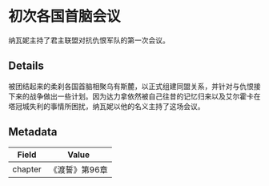# 初次各国首脑会议
纳瓦妮主持了君主联盟对抗仇恨军队的第一次会议。

## Details
被团结起来的柔刹各国首脑相聚乌有斯麓，以正式组建同盟关系，并针对与仇恨接下来的战争做出一些计划。因为达力拿依然被自己往昔的记忆归来以及艾尔霍卡在塔冠城失利的事情所困扰，纳瓦妮以他的名义主持了这场会议。

## Metadata
| Field | Value |
| ----- | ----- |
| chapter | 《渡誓》第96章 |
